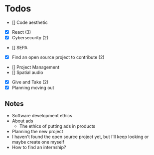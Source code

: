 # Todos

- [] Code aesthetic
- [x] React (3)
- [x] Cybersecurity (2)
- [] SEPA
- [x] Find an open source project to contribute (2)
- [] Project Management
- [] Spatial audio
- [x] Give and Take (2)
- [x] Planning moving out 

## Notes

- Software development ethics
- About ads
    - The ethics of putting ads in products
- Planning the new project
- I haven't found the open source project yet, but I'll keep looking or maybe create one myself
- How to find an internship?